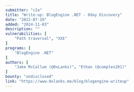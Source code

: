 ```yaml
---
submitter: "c2a"
title: "Write-up: BlogEngine .NET - 0day Discovery"
date: "2022-07-19"
added: "2024-11-03"
description: ""
vulnerabilities: [
    "Path traversal", "XXE"
]
programs: [
    "BlogEngine .NET"
]
authors: [
    "Jake McCallum (@0xLanks)", "Ethan (@complex201)"
]
bounty: "undisclosed"
link: "https://www.0xlanks.me/blog/blogengine-writeup"
---
```




